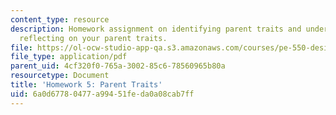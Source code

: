 ```yaml
---
content_type: resource
description: Homework assignment on identifying parent traits and understanding and
  reflecting on your parent traits.
file: https://ol-ocw-studio-app-qa.s3.amazonaws.com/courses/pe-550-designing-your-life-spring-2009/6a0d67780477a99451feda0a08cab7ff_MITPE_550iap09_s09_assn05.pdf
file_type: application/pdf
parent_uid: 4cf320f0-765a-3002-85c6-78560965b80a
resourcetype: Document
title: 'Homework 5: Parent Traits'
uid: 6a0d6778-0477-a994-51fe-da0a08cab7ff
---
```

